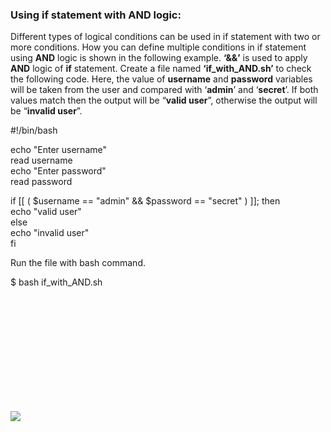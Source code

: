 ### Using if statement with AND logic:

Different types of logical conditions can be used in if statement with two or more conditions. How you can define multiple conditions in if statement using **AND** logic is shown in the following example. **‘&&’** is used to apply **AND** logic of **if** statement. Create a file named **‘if_with_AND.sh’** to check the following code. Here, the value of **username** and **password** variables will be taken from the user and compared with ‘**admin**’ and ‘**secret**’. If both values match then the output will be “**valid user**”, otherwise the output will be “**invalid user**”.

#!/bin/bash

echo "Enter username"  
read username  
echo "Enter password"  
read password

if \[\[ ( $username == "admin" && $password == "secret" ) \]\]; then  
echo "valid user"  
else  
echo "invalid user"  
fi

Run the file with bash command.

$ bash if_with_AND.sh

![](data:image/svg+xml,%3Csvg%20xmlns='http://www.w3.org/2000/svg'%20viewBox='0%200%20729%20245'%3E%3C/svg%3E)

![](https://linuxhint.com/wp-content/uploads/2018/07/h10.png)
